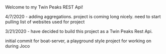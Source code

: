 Welcome to my Twin Peaks REST Api!

4/7/2020 - adding aggregations. project is coming long nicely.  need to start pulling list of websites used for project

3/21/2020 - have decided to build this project as a Twin Peaks Rest Api.

initial commit for boat-server, a playground style project for working on during Joco